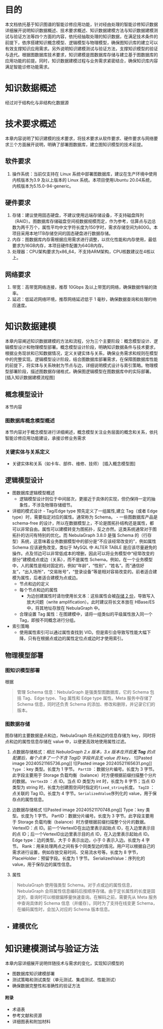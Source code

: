 # 目的
本文档依托基于知识图谱的智能诊修应用功能，针对经由处理的智能诊修知识数据详细展开说明知识数据概述、技术要求概述、知识数据建模方法与知识数据建模测试与验证方法等四个方面的内容，依托经抽取处理的知识数据，在满足技术条件的前提下，依序搭建知识概念模型、逻辑模型与物理模型，确保图知识库的建立可以有效支撑知识应用需求。另外说明知识建模测试与验证方法，支撑知识模型的验证与迭代。根据图数据库技术要求，知识建模是图数据库存储与建立基于图数据库的应用功能的前提。同时，知识数据建模过程与业务需求紧密结合，确保知识库内容满足智能诊修功能需求。


# 知识数据概述
经过对于结构化与非结构化数据源



# 技术要求概述

本章内容说明了知识建模的技术要求，将技术要求从软件要求、硬件要求与网络要求三个方面展开说明，明确了部署图数据库，建立图知识模型的技术前提。
## 软件要求
1. 操作系统：当前仅支持在 Linux 系统中部署图数据库，建议在生产环境中使用内核版本为3.9 及以上版本的 Linux 系统。本项目使用Ubuntu 20.04系统，内核版本为5.15.0-94-generic。

## 硬件要求
1. 存储：建议使用固态硬盘，不建议使用远端存储设备，不支持磁盘阵列（RAID）。图数据库存储磁盘空间视数据规模而定，作为参考，估算点与边总数为两千万个，属性平均中文字符长度为150字时，需求存储空间为800G。本项目采用本地1TB存储空间的固态硬盘进行数据存储。
2. 内存：图数据库内存需根据应用需求进行调整，以优化性能和内存使用，最低要求为16GB内存，本项目硬件配置为64GB内存。
3. 处理器：CPU架构要求为x86_64，不支持ARM架构，CPU核数建议在4核以上。

## 网络要求
1. 带宽：高带宽网络连接，推荐 10Gbps 及以上带宽的网络，确保数据传输的效率。
2. 延迟：低延迟网络环境，推荐网络延迟低于 1 毫秒，确保数据查询和处理的响应速度。


# 知识数据建模
本章内容阐述知识数据建模的方法和流程，分为三个主要阶段：概念模型设计、逻辑模型设计和物理模型部署。概念模型设计阶段，明确知识数据条件与技术要求，根据业务现状和已知数据情况，定义关键实体与关系，确保业务需求和规则在模型中的完整实现。逻辑模型设计阶段，结合图数据库部署需求，在保障图数据库性能的前提下，将实体与关系映射为节点与边，详细说明模式设计与索引策略。物理模型部署阶段，描述图数据存储格式，确保图逻辑模型在图数据库中的实际部署。
[插入知识数据建模流程图]
## 概念模型设计
本节内容


### 图数据库概念模型概述
本节内容对于概念模型进行详细阐述，概念模型关注业务层面的概念和关系，依托智能诊修应用功能建设，承接诊修业务需求

### 关键实体与关系定义
- 关键实体和关系（如卡车、部件、维修、技师）
[插入概念模型图]

## 逻辑模型设计

- 图数据库逻辑模型概述
	- 逻辑模型设计则位于中间层次，更接近于具体的实现，但仍保持一定的抽象性，不涉及物理存储细节。
- 详细的模式设计
		- Tag/Edge type 预先定义了一组属性,建立 Tag（或者 Edge type）时，需要指定对应的属性。通常称为 Schema。
		- 一些图数据库产品是 schema-free 的设计，所以在数据模型上，不论是图拓扑结构还是属性，都可以非常自由。属性可以建模转变为图拓扑，反之亦然。这类系统通常对于图拓扑的访问有特别的优化。而 NebulaGraph 3.8.0 是强 Schema 的（行存型）系统，这意味着业务数据模型中的部分是“不应该经常改变的”，例如属性 Schema 应该避免改变。类似于 MySQL 中 ALTER TABLE 是应该尽量避免的操作。点及邻边可以非常低成本的增删，因此可以将业务模型中“经常改变的部分”建模成点或边（关系），而不是属性 Schema。例如，在一个业务模型中，人的属性是相对固定的，例如“年龄”，“性别”，“姓名”。而“通信好友”，“出入场所”，“交易账号”，“登录设备”等是相对容易改变的。前者适合建模为属性，后者适合建模为点或边。
	- 节点和边的定义
	- 每个节点和边的属性
		- 为边创建属性时请勿使用长文本：这些属性会被[存储 2 份](https://docs.nebula-graph.com.cn/3.8.0/1.introduction/3.nebula-graph-architecture/4.storage-service/)，导致写入放大问题（write amplification）。此时建议将长文本放在 HBase/ES 中，将其地址存放在 NebulaGraph 中。
	- 合理设置 Tag 属性：在图建模中，请将一组类似的平级属性放入同一个 Tag，即按不同概念进行分组。
- 索引策略
	- 使用属性索引可以通过属性查找到 VID。但是索引会导致写性能大幅下降，只有在根据点或边的属性定位点或边时才使用索引。


## 物理模型部署

### 图知识模型部署
根据

> 管理 Schema 信息：NebulaGraph 是强类型图数据库，它的 Schema 包括 Tag、Edge type、Tag 属性和 Edge type 属性。Meta 服务中存储了 Schema 信息，同时还负责 Schema 的添加、修改和删除，并记录它们的版本。




### 图数据存储
图存储的主要数据是点和边，NebulaGraph 将点和边的信息存储为 key，同时将点和边的属性信息存储在 value 中，以便更高效地使用属性过滤。
1. 点数据存储格式：*相比 NebulaGraph 2.x 版本，3.x 版本在开启**无 Tag** 的点配置后，每个点多了一个不含 TagID 字段并且无 value 的 key。*
![[Pasted image 20240521165736.png]]
![[Pasted image 20240521165631.png]]
`Type` ：key 类型。长度为 1 字节。
`PartID` ：数据分片编号。长度为 3 字节。此字段主要用于 Storage 负载均衡（balance）时方便根据前缀扫描整个分片的数据。
`VertexID` ：点 ID。当点 ID 类型为 int 时，长度为 8 字节；当点 ID 类型为 string 时，长度为创建图空间时指定的`fixed_string`长度。
`TagID` ：点关联的 Tag ID。长度为 4 字节。`SerializedValue`序列化的 value，用于保存点的属性信息。

2. 边数据存储格式
![[Pasted image 20240521170748.png]]
Type：key 类型。长度为 1 字节。
PartID：数据分片编号。长度为 3 字节。此字段主要用于 Storage 负载均衡（balance）时方便根据前缀扫描整个分片的数据。
VertexID：点 ID。前一个VertexID在出边里表示起始点 ID，在入边里表示目的点 ID；后一个VertexID出边里表示目的点 ID，在入边里表示起始点 ID。
Edge type：边的类型。大于 0 表示出边，小于 0 表示入边。长度为 4 字节。
Rank：用来处理两点之间有多个同类型边的情况。用户可以根据自己的需求进行设置，例如存放交易时间、交易流水号等。长度为 8 字节，
PlaceHolder：预留字段。长度为 1 字节。
SerializedValue：序列化的 value，用于保存边的属性信息。

3. 属性
>NebulaGraph 使用强类型 Schema。对于点或边的属性信息，NebulaGraph 会将属性信息编码后按顺序存储。由于定长属性的长度是固定的，查询时可以根据偏移量快速查询。在解码之前，需要先从 Meta 服务中查询具体的 Schema 信息（并缓存）。同时为了支持在线变更 Schema，在编码属性时，会加入对应的 Schema 版本信息。




- 建模优化
	- 



# 知识建模测试与验证方法
本章内容详细展开说明伴随技术与需求的变化，实现知识模型的

- 图数据库知识建模部署
- 测试策略和测试类型（单元测试、集成测试、性能测试）
- 确保数据完整性和准确性的验证方法


#### 附录

- 术语表
- 参考文献和资源
- 详细图表和附加材料